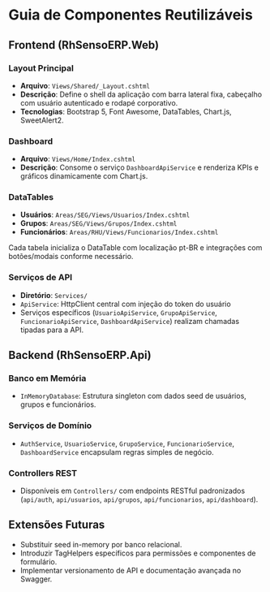 # Guia de Componentes Reutilizáveis

## Frontend (RhSensoERP.Web)

### Layout Principal
- **Arquivo**: `Views/Shared/_Layout.cshtml`
- **Descrição**: Define o shell da aplicação com barra lateral fixa, cabeçalho com usuário autenticado e rodapé corporativo.
- **Tecnologias**: Bootstrap 5, Font Awesome, DataTables, Chart.js, SweetAlert2.

### Dashboard
- **Arquivo**: `Views/Home/Index.cshtml`
- **Descrição**: Consome o serviço `DashboardApiService` e renderiza KPIs e gráficos dinamicamente com Chart.js.

### DataTables
- **Usuários**: `Areas/SEG/Views/Usuarios/Index.cshtml`
- **Grupos**: `Areas/SEG/Views/Grupos/Index.cshtml`
- **Funcionários**: `Areas/RHU/Views/Funcionarios/Index.cshtml`

Cada tabela inicializa o DataTable com localização pt-BR e integrações com botões/modais conforme necessário.

### Serviços de API
- **Diretório**: `Services/`
- `ApiService`: HttpClient central com injeção do token do usuário
- Serviços específicos (`UsuarioApiService`, `GrupoApiService`, `FuncionarioApiService`, `DashboardApiService`) realizam chamadas tipadas para a API.

## Backend (RhSensoERP.Api)

### Banco em Memória
- `InMemoryDatabase`: Estrutura singleton com dados seed de usuários, grupos e funcionários.

### Serviços de Domínio
- `AuthService`, `UsuarioService`, `GrupoService`, `FuncionarioService`, `DashboardService` encapsulam regras simples de negócio.

### Controllers REST
- Disponíveis em `Controllers/` com endpoints RESTful padronizados (`api/auth`, `api/usuarios`, `api/grupos`, `api/funcionarios`, `api/dashboard`).

## Extensões Futuras
- Substituir seed in-memory por banco relacional.
- Introduzir TagHelpers específicos para permissões e componentes de formulário.
- Implementar versionamento de API e documentação avançada no Swagger.
